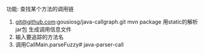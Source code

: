 功能: 查找某个方法的调用链
1. git@github.com:gousiosg/java-callgraph.git
   mvn package
   用static的解析jar包
   生成调用信息文件
2.  输入要追踪的方法名
3. 调用CallMain.parseFuzzy# java-parser-call
